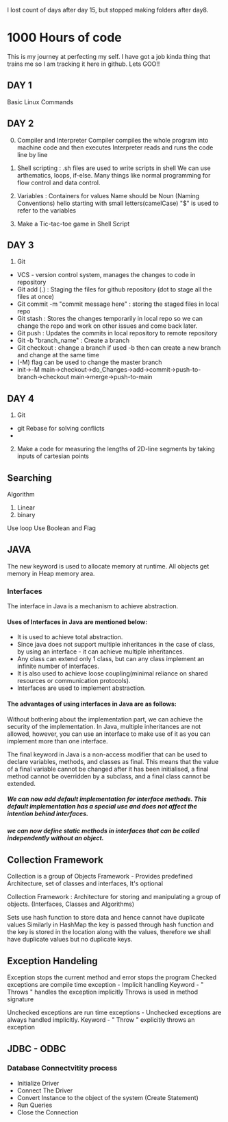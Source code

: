 I lost count of days after day 15, but stopped making folders after day8.

# 1000 Hours of code 
This is my journey at perfecting my self. I have got a job kinda thing that trains me so I am tracking it here in github.
Lets GOO!!
## DAY 1
Basic Linux Commands

## DAY 2
0. Compiler and Interpreter
Compiler compiles the whole program into machine code and then executes
Interpreter reads and runs the code line by line

1. Shell scripting :
.sh files are used to write scripts in shell
We can use arthematics, loops, if-else. Many things like normal programming for flow control and data control.

2. Variables : 
Containers for values
Name should be Noun (Naming Conventions)
hello starting with small letters(camelCase)
"$" is used to refer to the variables

3. Make a Tic-tac-toe game in Shell Script

## DAY 3
1. Git
- VCS - version control system, manages the changes to code in repository
- Git add (.) : Staging the files for github repository (dot to stage all the files at once)
- Git commit -m "commit message here" : storing the staged files in local repo
- Git stash : Stores the changes temporarily in local repo so we can change the repo and work on other issues and come back later.
- Git push : Updates the commits in local repository to remote repository
- Git -b "branch_name" : Create a branch
- Git checkout : change a branch if used -b then can create a new branch and change at the same time
- (-M) flag can be used to change the master branch
- init->-M main->checkout->do_Changes->add->commit->push-to-branch->checkout main->merge->push-to-main


## DAY 4
1. Git
- git Rebase for solving conflicts
- 

2. Make a code for measuring the lengths of 2D-line segments by taking inputs of cartesian points


## Searching
Algorithm
1. Linear
2. binary

Use loop
Use Boolean and Flag

## JAVA
The new keyword is used to allocate memory at runtime. 
All objects get memory in Heap memory area.

### Interfaces
The interface in Java is a mechanism to achieve abstraction.

#### Uses of Interfaces in Java are mentioned below:
- It is used to achieve total abstraction.
- Since java does not support multiple inheritances in the case of class, by using an interface - it can achieve multiple inheritances.
- Any class can extend only 1 class, but can any class implement an infinite number of interfaces.
- It is also used to achieve loose coupling(minimal reliance on shared resources or communication protocols).
- Interfaces are used to implement abstraction. 

#### The advantages of using interfaces in Java are as follows:
Without bothering about the implementation part, we can achieve the security of the implementation.
In Java, multiple inheritances are not allowed, however, you can use an interface to make use of it as you can implement more than one interface.

The final keyword in Java is a non-access modifier that can be used to declare variables, methods, and classes as final. This means that the value of a final variable cannot be changed after it has been initialised, a final method cannot be overridden by a subclass, and a final class cannot be extended.

##### We can now add default implementation for interface methods. This default implementation has a special use and does not affect the intention behind interfaces.

##### we can now define static methods in interfaces that can be called independently without an object. 


## Collection Framework
Collection is a group of Objects
Framework - Provides predefined Architecture, set of classes and interfaces, It's optional

Collection Framework : Architecture for storing and manipulating a group of objects. (Interfaces, Classes and Algorithms)

Sets use hash function to store data and hence cannot have duplicate values
Similarly in HashMap the key is passed through hash function and the key is stored in the location along with the values, therefore we shall have duplicate values but no duplicate keys.

## Exception Handeling
Exception stops the current method and error stops the program
Checked exceptions are compile time exception - Implicit handling
Keyword - " Throws " handles the exception implicitly 
Throws is used in method signature

Unchecked exceptions are run time exceptions - 
Unchecked exceptions are always handled implicitly.
Keyword - " Throw " explicitly throws an exception 

## JDBC - ODBC
### Database Connectvitity process
- Initialize Driver
- Connect The Driver
- Convert Instance to the object of the system (Create Statement)
- Run Queries
- Close the Connection
